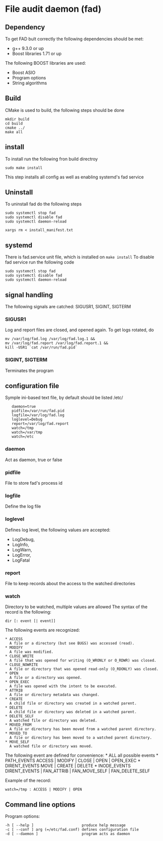 # File audit daemon (fad)

## Dependency
To get FAD bult correctly the following dependencies should be met:
* g++ 9.3.0 or up
* Boost libraries 1.71 or up

The following BOOST libraries are used:
* Boost ASIO
* Program options
* String algorithms

## Build
CMake is used to build, the following steps should be done

    mkdir build
    cd build
    cmake ../
    make all

## install
To install run the following fron build directroy

    sudo make install

This step installs all config as well as enabling systemd's fad service


## Uninstall
To uninstall fad do the following steps

    sudo systemctl stop fad
    sudo systemctl disable fad
    sudo systemctl daemon-reload

    xargs rm < install_manifest.txt

## systemd
There is fad.service unit file, which is installed on `make install` To disable fad service run the following code

    sudo systemctl stop fad
    sudo systemctl disable fad
    sudo systemctl daemon-reload


## signal handling
The following signals are catched: SIGUSR1, SIGINT, SIGTERM

### SIGUSR1
Log and report files are closed, and opened again. To get logs rotated, do

    mv /var/log/fad.log /var/log/fad.log.1 && 
    mv /var/log/fad.report /var/log/fad.report.1 &&
    kill -USR1 `cat /var/run/fad.pid`


### SIGINT, SIGTERM
Terminates the program

## configuration file
Symple ini-based text file, by default should be listed /etc/

       daemon=true
       pidfile=/var/run/fad.pid
       logfile=/var/log/fad.log
       loglevel=Debug
       report=/var/log/fad.report
       watch=/tmp
       watch=/var/tmp
       watch=/etc

### daemon
Act as daemon, true or false

### pidfile
File to store fad's process id

### logfile
Define the log file

### loglevel
Defines log level, the following values are accepted:
* LogDebug,
* LogInfo,
* LogWarn,
* LogError,
* LogFatal

### report
File to keep records about the access to the watched directories

### watch
Directory to be watched, multiple values are allowed
The syntax of the record is the following:

    dir [: event [| event]]

The following events are recognized:

    * ACCESS
      A file or a directory (but see BUGS) was accessed (read).
    * MODIFY
      A file was modified.
    * CLOSE_WRITE
      A file that was opened for writing (O_WRONLY or O_RDWR) was closed.
    * CLOSE_NOWRITE
      A file or directory that was opened read-only (O_RDONLY) was closed.
    * OPEN
      A file or a directory was opened.
    * OPEN_EXEC
      A file was opened with the intent to be executed.
    * ATTRIB
      A file or directory metadata was changed.
    * CREATE
      A child file or directory was created in a watched parent.
    * DELETE
      A child file or directory was deleted in a watched parent.
    * DELETE_SELF
      A watched file or directory was deleted.
    * MOVED_FROM
      A file or directory has been moved from a watched parent directory.
    * MOVED_TO
      A file or directory has been moved to a watched parent directory.
    * MOVE_SELF
      A watched file or directory was moved.

The following event are defined for convenience:
    * ALL
      all possible events
    * PATH_EVENTS
      ACCESS | MODIFY | CLOSE | OPEN | OPEN_EXEC
    * DIRENT_EVENTS
      MOVE | CREATE | DELETE
    * INODE_EVENTS
      DIRENT_EVENTS | FAN_ATTRIB | FAN_MOVE_SELF | FAN_DELETE_SELF

Example of the record:

    watch=/tmp : ACCESS | MODIFY | OPEN


## Command line options
Program options:

    -h [ --help ]                      produce help message
    -c [ --conf ] arg (=/etc/fad.conf) defines configuration file
    -d [ --daemon ]                    program acts as daemon
    
